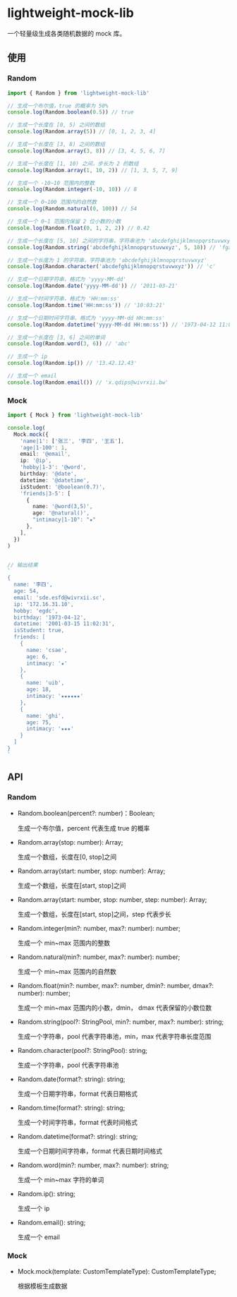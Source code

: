 # lightweight-mock-lib

一个轻量级生成各类随机数据的 mock 库。

## 使用

### Random

```ts
import { Random } from 'lightweight-mock-lib'

// 生成一个布尔值，true 的概率为 50%
console.log(Random.boolean(0.5)) // true

// 生成一个长度在 [0, 5) 之间的数组
console.log(Random.array(5)) // [0, 1, 2, 3, 4]

// 生成一个长度在 [3, 8) 之间的数组
console.log(Random.array(3, 8)) // [3, 4, 5, 6, 7]

// 生成一个长度在 [1, 10) 之间，步长为 2 的数组
console.log(Random.array(1, 10, 2)) // [1, 3, 5, 7, 9]

// 生成一个 -10~10 范围内的整数
console.log(Random.integer(-10, 10)) // 8

// 生成一个 0~100 范围内的自然数
console.log(Random.natural(0, 100)) // 54

// 生成一个 0~1 范围内保留 2 位小数的小数
console.log(Random.float(0, 1, 2, 2)) // 0.42

// 生成一个长度在 [5, 10] 之间的字符串，字符串池为 'abcdefghijklmnopqrstuvwxyz'
console.log(Random.string('abcdefghijklmnopqrstuvwxyz', 5, 10)) // 'fgac'

// 生成一个长度为 1 的字符串，字符串池为 'abcdefghijklmnopqrstuvwxyz'
console.log(Random.character('abcdefghijklmnopqrstuvwxyz')) // 'c'

// 生成一个日期字符串，格式为 'yyyy-MM-dd'
console.log(Random.date('yyyy-MM-dd')) // '2011-03-21'

// 生成一个时间字符串，格式为 'HH:mm:ss'
console.log(Random.time('HH:mm:ss')) // '10:03:21'

// 生成一个日期时间字符串，格式为 'yyyy-MM-dd HH:mm:ss'
console.log(Random.datetime('yyyy-MM-dd HH:mm:ss')) // '1973-04-12 11:02:31'

// 生成一个长度在 [3, 6] 之间的单词
console.log(Random.word(3, 6)) // 'abc'

// 生成一个 ip
console.log(Random.ip()) // '13.42.12.43'

// 生成一个 email
console.log(Random.email()) // 'x.qdips@wivrxii.bw'
```

### Mock

```ts
import { Mock } from 'lightweight-mock-lib'

console.log(
  Mock.mock({
    'name|1': ['张三', '李四', '王五'],
    'age|1-100': 1,
    email: '@email',
    ip: '@ip',
    'hobby|1-3': '@word',
    birthday: '@date',
    datetime: '@datetime',
    isStudent: '@boolean(0.7)',
    'friends|3-5': [
      {
        name: '@word(3,5)',
        age: '@natural()',
        "intimacy|1-10": "★"
      },
    ],
  })
)


// 输出结果
`
{
  name: '李四',
  age: 54,
  email: 'sde.esfd@wivrxii.sc',
  ip: '172.16.31.10',
  hobby: 'egdc',
  birthday: '1973-04-12',
  datetime: '2001-03-15 11:02:31',
  isStudent: true,
  friends: [
    {
      name: 'csae',
      age: 6,
      intimacy: '★'
    },
    {
      name: 'uib',
      age: 18,
      intimacy: '★★★★★★'
    },
    {
      name: 'ghi',
      age: 75,
      intimacy: '★★★'
    }
  ]
}
`

```

## API

### Random

- Random.boolean(percent?: number)：Boolean;

  生成一个布尔值，percent 代表生成 true 的概率

- Random.array(stop: number): Array<number>;

  生成一个数组，长度在[0, stop]之间

- Random.array(start: number, stop: number): Array<number>;

  生成一个数组，长度在[start, stop]之间

- Random.array(start: number, stop: number, step: number): Array<number>;

  生成一个数组，长度在[start, stop]之间，step 代表步长

- Random.integer(min?: number, max?: number): number;

  生成一个 min~max 范围内的整数

- Random.natural(min?: number, max?: number): number;

  生成一个 min~max 范围内的自然数

- Random.float(min?: number, max?: number, dmin?: number, dmax?: number): number;

  生成一个 min~max 范围内的小数，dmin， dmax 代表保留的小数位数

- Random.string(pool?: StringPool, min?: number, max?: number): string;

  生成一个字符串，pool 代表字符串池，min，max 代表字符串长度范围

- Random.character(pool?: StringPool): string;

  生成一个字符串，pool 代表字符串池

- Random.date(format?: string): string;

  生成一个日期字符串，format 代表日期格式

- Random.time(format?: string): string;

  生成一个时间字符串，format 代表时间格式

- Random.datetime(format?: string): string;

  生成一个日期时间字符串，format 代表日期时间格式

- Random.word(min?: number, max?: number): string;

  生成一个 min~max 字符的单词

- Random.ip(): string;

  生成一个 ip

- Random.email(): string;

  生成一个 email


### Mock

- Mock.mock(template: CustomTemplateType): CustomTemplateType;

  根据模板生成数据
